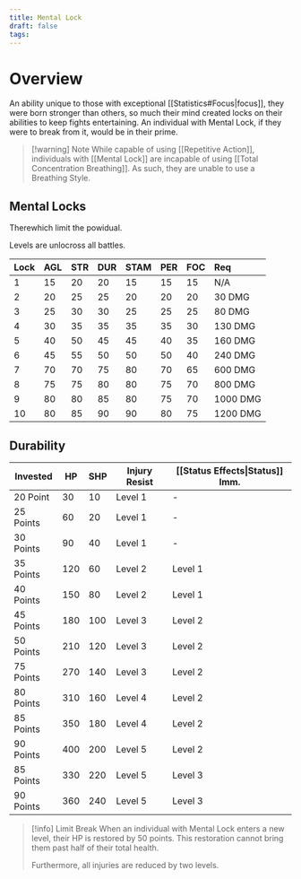 ```yaml
---
title: Mental Lock
draft: false
tags:
---
```


# Overview

An ability unique to those with exceptional [[Statistics#Focus|focus]], they were born stronger than others, so much their mind created locks on their abilities to keep fights entertaining. An individual with Mental Lock, if they were to break from it, would be in their prime.

> [!warning] Note
> While capable of using [[Repetitive Action]], individuals with [[Mental Lock]] are incapable of using [[Total Concentration Breathing]]. As such, they are unable to use a Breathing Style.
> 
## Mental Locks

There[](Repetitive%20Action.md)which limit the pow[](Mental%20Lock.md)idual.

Levels are unloc[](Total%20Concentration%20Breathing.md)ross all battles.

| Lock | AGL | STR | DUR | STAM | PER | FOC | Req      |
| ---- | --- | --- | --- | ---- | --- | --- | :------- |
| 1    | 15  | 20  | 20  | 15   | 15  | 15  | N/A      |
| 2    | 20  | 25  | 25  | 20   | 20  | 20  | 30 DMG   |
| 3    | 25  | 30  | 30  | 25   | 25  | 25  | 80 DMG   |
| 4    | 30  | 35  | 35  | 35   | 35  | 30  | 130 DMG  |
| 5    | 40  | 50  | 45  | 45   | 40  | 35  | 160 DMG  |
| 6    | 45  | 55  | 50  | 50   | 50  | 40  | 240 DMG  |
| 7    | 70  | 70  | 75  | 80   | 70  | 65  | 600 DMG  |
| 8    | 75  | 75  | 80  | 80   | 75  | 70  | 800 DMG  |
| 9    | 80  | 80  | 85  | 80   | 75  | 70  | 1000 DMG |
| 10   | 80  | 85  | 90  | 90   | 80  | 75  | 1200 DMG |


## Durability 
| Invested  | HP  | SHP | Injury Resist | [[Status Effects\|Status]] Imm. |
| --------- | --- | --- | ------------- | ------------------------------- |
| 20 Point  | 30  | 10  | Level 1       | -                               |
| 25 Points | 60  | 20  | Level 1       | -                               |
| 30 Points | 90  | 40  | Level 1       | -                               |
| 35 Points | 120 | 60  | Level 2       | Level 1                         |
| 40 Points | 150 | 80  | Level 2       | Level 1                         |
| 45 Points | 180 | 100 | Level 3       | Level 2                         |
| 50 Points | 210 | 120 | Level 3       | Level 2                         |
| 75 Points | 270 | 140 | Level 3       | Level 2                         |
| 80 Points | 310 | 160 | Level 4       | Level 2                         |
| 85 Points | 350 | 180 | Level 4       | Level 2                         |
| 90 Points | 400 | 200 | Level 5       | Level 2                         |
| 85 Points | 330 | 220 | Level 5       | Level 3                         |
| 90 Points | 360 | 240 | Level 5       | Level 3                         |

> [!info] Limit Break
> When an individual with Mental Lock enters a new level, their HP is restored by 50 points. This restoration cannot bring them past half of their total health.
> 
> Furthermore, all injuries are reduced by two levels.



